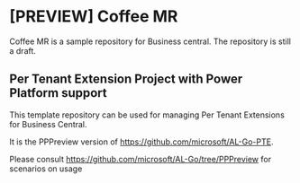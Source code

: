 # [PREVIEW] Coffee MR
Coffee MR is a sample repository for Business central. The repository is still a draft.

## Per Tenant Extension Project with Power Platform support
This template repository can be used for managing Per Tenant Extensions for Business Central.

It is the PPPreview version of https://github.com/microsoft/AL-Go-PTE.

Please consult https://github.com/microsoft/AL-Go/tree/PPPreview for scenarios on usage

